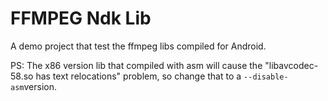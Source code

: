 # FFMPEG Ndk Lib

A demo project that test the ffmpeg libs compiled for Android.

PS: The x86 version lib that compiled with asm will cause the "libavcodec-58.so has text relocations" problem, so change that to a `--disable-asm`version.

